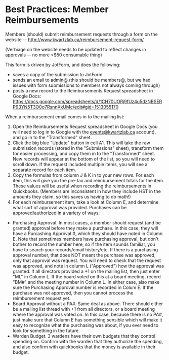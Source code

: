 Best Practices: Member Reimbursements
=====================================

Members (should) submit reimbursement requests through a form on the website -- http://www.kwartzlab.ca/reimbursement-request-form/

(Verbiage on the website needs to be updated to reflect changes in approvals -- no more <$50 consumable thing)

This form is driven by JotForm, and does the following:

* saves a copy of the submission to JotForm
* sends an email to admin@ (this should be members@, but we had issues with form submissions to members not always coming through)
* posts a new record to the Reimbursements Request spreadsheet in Google Docs: https://docs.google.com/spreadsheets/d/1CH70UORj9fUz4u5dzNBSERP93YN5T3O0o7RsnnXkUMc/edit#gid=1513055170

When a reimbursement email comes in to the mailing list:

1. Open the Reimbursements Request spreadsheet in Google Docs (you will need to log in to Google with the events@kwartzlab.ca account), and go in to the "Transformed" sheet.
2. Click the big blue "Update" button in cell A1. This will take the raw submission records (stored in the "Submissions" sheet), transform them for easier processing, and copy them in to the "Transformed" sheet. New records will appear at the bottom of the list, so you will need to scroll down. If the request included multiple items, you will see a separate record for each item.
3. Copy the formulas from column J & K in to your new rows. For each item, this will give you the pre-tax and reimbursement totals for the item. These values will be useful when recording the reimbursements in Quickbooks.  (Members are inconsistent in how they include HST in the amounts they claim, so this saves us having to do math!)
4. For each reimbursement item, take a look at Column E, and determine what sort of approval was provided. Purchases can be approved/authorized in a variety of ways:
  * Purchasing Approval. In most cases, a member should request (and be granted) approval before they make a purchase. In this case, they will have a Purcashing Approval #, which they should have noted in Column E. Note that sometimes members have purchasing approval, but don't bother to record the number here, so if the item sounds familiar, you have to search your records/email history/etc. If there is a purchasing approval number, that does NOT meant the purchase was approved, only that approval was request. You will need to check that the request was approved, and note in column L ("Approved") how the approval was granted. If all directors provided a +1 on the mailing list, then just enter "ML" in Column L. If the board voted on this at a board meeting, record "BM#" and the meeting number in Column L. In either case, also make sure the Purchasing Approval number is recorded in Colum E. If the purchase was not approved, then you cannot process the reimbursement request yet.
  * Board Approval without a PA#. Same deal as above. There should either be a mailing list thread with +1 from all directors, or a board meeting where the approval was voted on. In this case, because there is no PA#, just make sure that Column E has something sensible which will make it easy to recognize what the purchasing was about, if you ever need to look for something in the future. 
  * Warden Budget. 3 wardens have their own budgets that they control spending on. Confirm with the warden that they authorize the spending, and also confirm with quickbooks that the money is available in their budget. 